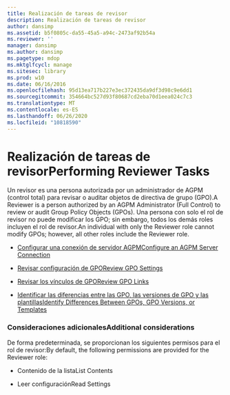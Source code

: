```yaml
---
title: Realización de tareas de revisor
description: Realización de tareas de revisor
author: dansimp
ms.assetid: b5f0805c-da55-45a5-a94c-2473af92b54a
ms.reviewer: ''
manager: dansimp
ms.author: dansimp
ms.pagetype: mdop
ms.mktglfcycl: manage
ms.sitesec: library
ms.prod: w10
ms.date: 06/16/2016
ms.openlocfilehash: 95d13ea717b227e3ec372435da9df3d98c9e6dd1
ms.sourcegitcommit: 354664bc527d93f80687cd2eba70d1eea024c7c3
ms.translationtype: MT
ms.contentlocale: es-ES
ms.lasthandoff: 06/26/2020
ms.locfileid: "10818590"
---
```

# <span data-ttu-id="77fda-103">Realización de tareas de revisor</span><span class="sxs-lookup"><span data-stu-id="77fda-103">Performing Reviewer Tasks</span></span>


<span data-ttu-id="77fda-104">Un revisor es una persona autorizada por un administrador de AGPM (control total) para revisar o auditar objetos de directiva de grupo (GPO).</span><span class="sxs-lookup"><span data-stu-id="77fda-104">A Reviewer is a person authorized by an AGPM Administrator (Full Control) to review or audit Group Policy Objects (GPOs).</span></span> <span data-ttu-id="77fda-105">Una persona con solo el rol de revisor no puede modificar los GPO; sin embargo, todos los demás roles incluyen el rol de revisor.</span><span class="sxs-lookup"><span data-stu-id="77fda-105">An individual with only the Reviewer role cannot modify GPOs; however, all other roles include the Reviewer role.</span></span>

-   [<span data-ttu-id="77fda-106">Configurar una conexión de servidor AGPM</span><span class="sxs-lookup"><span data-stu-id="77fda-106">Configure an AGPM Server Connection</span></span>](configure-an-agpm-server-connection-agpm40.md)

-   [<span data-ttu-id="77fda-107">Revisar configuración de GPO</span><span class="sxs-lookup"><span data-stu-id="77fda-107">Review GPO Settings</span></span>](review-gpo-settings-agpm40.md)

-   [<span data-ttu-id="77fda-108">Revisar los vínculos de GPO</span><span class="sxs-lookup"><span data-stu-id="77fda-108">Review GPO Links</span></span>](review-gpo-links-agpm40.md)

-   [<span data-ttu-id="77fda-109">Identificar las diferencias entre las GPO, las versiones de GPO y las plantillas</span><span class="sxs-lookup"><span data-stu-id="77fda-109">Identify Differences Between GPOs, GPO Versions, or Templates</span></span>](identify-differences-between-gpos-gpo-versions-or-templates-agpm40.md)

### <span data-ttu-id="77fda-110">Consideraciones adicionales</span><span class="sxs-lookup"><span data-stu-id="77fda-110">Additional considerations</span></span>

<span data-ttu-id="77fda-111">De forma predeterminada, se proporcionan los siguientes permisos para el rol de revisor:</span><span class="sxs-lookup"><span data-stu-id="77fda-111">By default, the following permissions are provided for the Reviewer role:</span></span>

-   <span data-ttu-id="77fda-112">Contenido de la lista</span><span class="sxs-lookup"><span data-stu-id="77fda-112">List Contents</span></span>

-   <span data-ttu-id="77fda-113">Leer configuración</span><span class="sxs-lookup"><span data-stu-id="77fda-113">Read Settings</span></span>

 

 





